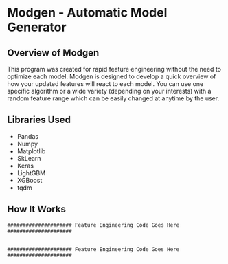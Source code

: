 # Modgen - Automatic Model Generator
## Overview of Modgen
This program was created for rapid feature engineering without the need to optimize each model.  Modgen is designed to develop a quick overview of how your updated features will react to each model.  You can use one specific algorithm or a wide variety (depending on your interests) with a random feature range which can be easily changed at anytime by the user.

## Libraries Used
* Pandas
* Numpy
* Matplotlib
* SkLearn
* Keras
* LightGBM
* XGBoost
* tqdm

## How It Works


```
##################### Feature Engineering Code Goes Here #####################


##################### Feature Engineering Code Goes Here #####################
```
